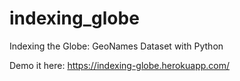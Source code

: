 # indexing_globe
Indexing the Globe: GeoNames Dataset with Python

Demo it here: https://indexing-globe.herokuapp.com/
